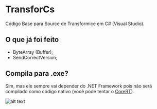 # TransforCs
Código Base para Source de Transformice em C# (Visual Studio).

## O que já foi feito
- ByteArray (Buffer);
- SendCorrectVersion;

## Compila para .exe?
Sim, mas ele sempre vai depender do .NET Framework pois não será compilado como código nativo (você pode tentar o [CoreRT](https://github.com/dotnet/corert "Repositório Github, CoreRT")).

![alt text](https://i.imgur.com/Ito0Oiw.png "Aplicação em Execução")